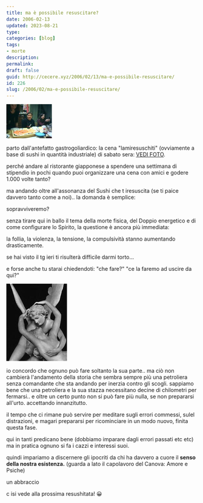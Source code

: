 ```yaml
---
title: ma è possibile resuscitare?
date: 2006-02-13
updated: 2023-08-21
type: 
categories: [blog]
tags:
- morte
description: 
permalink: 
draft: false
guid: http://cecere.xyz/2006/02/13/ma-e-possibile-resuscitare/
id: 226
slug: /2006/02/ma-e-possibile-resuscitare/
---
```


![](../../../assets/img/post/2006/cena-sushi.jpg)

parto dall'antefatto gastrogoliardico: la cena "lamiresuschiti" (ovviamente a base di sushi in quantità industriale) di sabato sera: <a href="http://www.ilfannullone.it/foto/album/20060211_lamiresushiti//thumbnails/" target="_blank">VEDI FOTO</a>.

perché andare al ristorante giapponese a spendere una settimana di stipendio in pochi quando puoi organizzare una cena con amici e godere 1.000 volte tanto?

ma andando oltre all'assonanza del Sushi che t iresuscita (se ti paice davvero tanto come a noi).. la domanda è semplice:
  
sopravviveremo?

senza tirare qui in ballo il tema della morte fisica, del Doppio energetico e di come configurare lo Spirito, la questione è ancora più immediata:
  
la follia, la violenza, la tensione, la compulsività stanno aumentando drasticamente.
  
se hai visto il tg ieri ti risulterà difficile darmi torto…

e forse anche tu starai chiedendoti: "che fare?" "ce la faremo ad uscire da qui?"

![](../../../assets/img/post/2006/amore_resuscita_psiche.jpg)

io concordo che ognuno può fare soltanto la sua parte.. ma ciò non cambierà l'andamento della storia che sembra sempre più una petroliera senza comandante che sta andando per inerzia contro gli scogli. sappiamo bene che una petroliera e la sua stazza necessitano decine di chilometri per fermarsi.. e oltre un certo punto non si può fare più nulla, se non prepararsi all'urto. accettando innanzitutto.
  
il tempo che ci rimane può servire per meditare sugli errori commessi, sulel distrazioni, e magari prepararsi per ricominciare in un modo nuovo, finita questa fase.

qui in tanti predicano bene (dobbiamo imparare dagli errori passati etc etc) ma in pratica ognuno si fa i cazzi e interessi suoi.
  
quindi impariamo a discernere gli ipocriti da chi ha davvero a cuore il **senso della nostra esistenza.** (guarda a lato il capolavoro del Canova: Amore e Psiche)

un abbraccio
  
c isi vede alla prossima resushitata! 😀